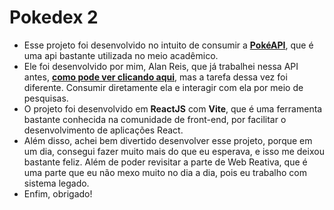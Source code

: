 # Pokedex 2
- Esse projeto foi desenvolvido no intuito de consumir a [**PokéAPI**](https://pokeapi.co/), que é uma api bastante utilizada no meio acadêmico.
- Ele foi desenvolvido por mim, Alan Reis, que já trabalhei nessa API antes, [**como pode ver clicando aqui**](https://pokedex-tan-seven.vercel.app/), mas a tarefa dessa vez foi diferente. Consumir diretamente ela e interagir com ela por meio de pesquisas.
- O projeto foi desenvolvido em **ReactJS** com **Vite**, que é uma ferramenta bastante conhecida na comunidade de front-end, por facilitar o desenvolvimento de aplicações React.
- Além disso, achei bem divertido desenvolver esse projeto, porque em um dia, consegui fazer muito mais do que eu esperava, e isso me deixou bastante feliz. Além de poder revisitar a parte de Web Reativa, que é uma parte que eu não mexo muito no dia a dia, pois eu trabalho com sistema legado.
- Enfim, obrigado!